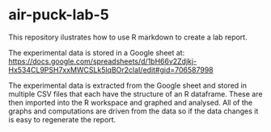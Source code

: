 # air-puck-lab-5

This repository ilustrates how to use R markdown to create a lab report.

The experimental data is stored in a Google sheet at:
https://docs.google.com/spreadsheets/d/1bH66v2Zdjkj-Hx534CL9PSH7xxMWCSLk5lqBOr2claI/edit#gid=706587998

The experimental data is extracted from the Google sheet and stored in multiple CSV files that each have the structure of an R dataframe. These are then imported into the R workspace and graphed and analysed. All of the graphs and computations are driven from the data so if the data changes it is easy to regenerate the report.
